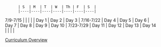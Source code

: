          | S  | M  | T  | W  | Th | F  | S  |
          |----|----|----|----|----|----|----|
7/9-7/15  |    |    |    |    | Day 1 | Day 2 | Day 3 |
7/16-7/22 | Day 4 | Day 5 | Day 6 | Day 7 | Day 8 | Day 9 | Day 10 |
7/23-7/29 | Day 11   | Day 12 | Day 13 | Day 14 |  |  |  |

[Curriculum Overview](https://docs.google.com/presentation/d/1E2hq97nSFSaDG1SsOIY46O3nBSzaPpFMgRny_pWwCO8/edit?usp=sharing)